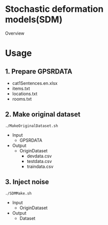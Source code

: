 Stochastic deformation models(SDM)
====

Overview

# Usage
## 1. Prepare GPSRDATA
- cat1Sentences.en.xlsx
- items.txt
- locations.txt
- rooms.txt

## 2. Make original dataset
`./MakeOriginalDataset.sh`
 - Input
   - GPSRDATA
 - Output
   - OriginDataset
     - devdata.csv
     - testdata.csv
     - traindata.csv
## 3. Inject noise
`./SDMMake.sh`
 - Input
   - OriginDataset
 - Output
   - Dataset
